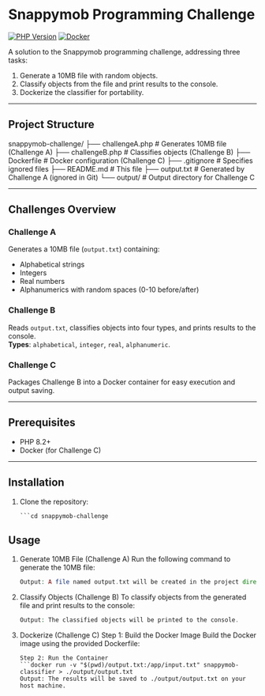 # Snappymob Programming Challenge

[![PHP Version](https://img.shields.io/badge/PHP-8.2%2B-blue.svg)](https://php.net/)
[![Docker](https://img.shields.io/badge/Docker-✓-blue.svg)](https://docker.com)

A solution to the Snappymob programming challenge, addressing three tasks:
1. Generate a 10MB file with random objects.
2. Classify objects from the file and print results to the console.
3. Dockerize the classifier for portability.

---

## **Project Structure**

snappymob-challenge/
├── challengeA.php # Generates 10MB file (Challenge A)
├── challengeB.php # Classifies objects (Challenge B)
├── Dockerfile # Docker configuration (Challenge C)
├── .gitignore # Specifies ignored files
├── README.md # This file
├── output.txt # Generated by Challenge A (ignored in Git)
└── output/ # Output directory for Challenge C


---

## **Challenges Overview**

### **Challenge A**
Generates a 10MB file (`output.txt`) containing:
- Alphabetical strings
- Integers
- Real numbers
- Alphanumerics with random spaces (0-10 before/after)

### **Challenge B**
Reads `output.txt`, classifies objects into four types, and prints results to the console.  
**Types**: `alphabetical`, `integer`, `real`, `alphanumeric`.

### **Challenge C**
Packages Challenge B into a Docker container for easy execution and output saving.

---

## **Prerequisites**
- PHP 8.2+
- Docker (for Challenge C)

---

## **Installation**
1. Clone the repository:
   ```git clone https://github.com/shubhampokhriyal/snappymob-challenge.git
   ```cd snappymob-challenge

## **Usage**
1. Generate 10MB File (Challenge A)
   Run the following command to generate the 10MB file:
   ```php challengeA.php
   Output: A file named output.txt will be created in the project directory.

2. Classify Objects (Challenge B)
   To classify objects from the generated file and print results to the console:
   ```php challengeB.php output.txt
   Output: The classified objects will be printed to the console.

3. Dockerize (Challenge C)
   Step 1: Build the Docker Image
   Build the Docker image using the provided Dockerfile:
   ```docker build -t snappymob-classifier .
   Step 2: Run the Container
   ```docker run -v "$(pwd)/output.txt:/app/input.txt" snappymob-classifier > ./output/output.txt
   Output: The results will be saved to ./output/output.txt on your host machine.